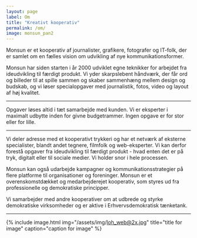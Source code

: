 ```yaml
---
layout: page
label: Om
title: "Kreativt kooperativ"
permalink: /om/
image: monsun_pan2
---
```


Monsun er et kooperativ af journalister, grafikere, fotografer og IT-folk, der er samlet om en fælles vision om udvikling af nye kommunikationsformer.

Monsun har siden starten i år 2000 udviklet egne teknikker for arbejdet fra ideudvikling til færdigt produkt. Vi yder skarpslebent håndværk, der får ord og billeder til at spille sammen og skaber sammenhæng mellem design og budskab, og vi løser specialopgaver med journalistik, fotos, video og layout af høj kvalitet.
<hr>
<span class="big">Opgaver løses altid i tæt samarbejde med kunden. Vi er eksperter i maximalt udbytte inden for givne budgetrammer. Ingen opgave er for stor eller for lille.</span>
<hr>
Vi deler adresse med et kooperativt trykkeri og har et netværk af eksterne specialister, blandt andet tegnere, filmfolk og web-eksperter. Vi kan derfor forestå opgaver fra ideudvikling til færdigt produkt - hvad enten det er på tryk, digitalt eller til sociale medier. Vi holder snor i hele processen.

Monsun kan også udarbejde kampagner og kommunikationsstrategier på flere platforme til organisationer og foreninger.
Monsun er et overenskomstdækket og medarbejderejet kooperativ, som styres ud fra professionelle og demokratiske principper.

Vi samarbejder med andre kooperativer om at udbrede og styrke demokratiske virksomheder og er aktive i Erhvervsdemokratisk tænketank.

<hr>

{% include image.html
  img="/assets/img/loh_web@2x.jpg"
  title="title for image"
  caption="caption for image"
%}
